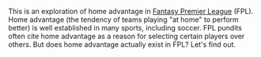 This is an exploration of home advantage in [Fantasy Premier League](https://fantasy.premierleague.com) (FPL). Home advantage (the tendency of teams playing "at home" to perform better) is well established in many sports, including soccer. FPL pundits often cite home advantage as a reason for selecting certain players over others. But does home advantage actually exist in FPL? Let's find out.